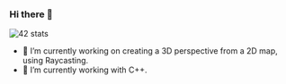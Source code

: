 ### Hi there 👋

![42 stats](https://badge42.herokuapp.com/api/stats/dmylonas?darkmode=true&cursus=42cursus)

- 🔭 I’m currently working on creating a 3D perspective from a 2D map, using Raycasting.
- 🌱 I’m currently working with C++.
